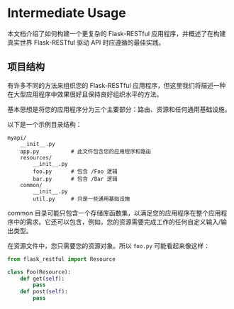 # Intermediate Usage

本文档介绍了如何构建一个更复杂的 Flask-RESTful 应用程序，并概述了在构建真实世界 Flask-RESTful 驱动 API 时应遵循的最佳实践。

## 项目结构

有许多不同的方法来组织您的 Flask-RESTful 应用程序，但这里我们将描述一种在大型应用程序中效果很好且保持良好组织水平的方法。

基本思想是将您的应用程序分为三个主要部分：路由、资源和任何通用基础设施。

以下是一个示例目录结构：

```
myapi/
    __init__.py
    app.py          # 此文件包含您的应用程序和路由
    resources/
        __init__.py
        foo.py      # 包含 /Foo 逻辑
        bar.py      # 包含 /Bar 逻辑
    common/
        __init__.py
        util.py     # 只是一些通用基础设施
```

common 目录可能只包含一个存储库函数集，以满足您的应用程序在整个应用程序中的需求。它还可以包含，例如，您的资源需要完成工作的任何自定义输入/输出类型。

在资源文件中，您只需要您的资源对象。所以 `foo.py` 可能看起来像这样：
```python
from flask_restful import Resource

class Foo(Resource):
    def get(self):
        pass
    def post(self):
        pass
```


